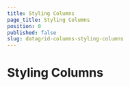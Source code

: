 ```yaml
---
title: Styling Columns
page_title: Styling Columns
position: 0
published: false
slug: datagrid-columns-styling-columns
---
```


# Styling Columns #

